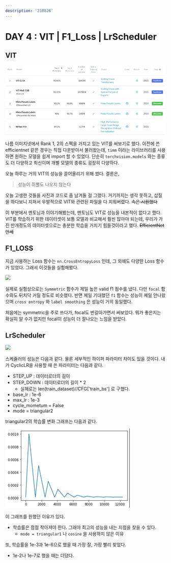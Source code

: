 ```yaml
---
description: '210826'
---
```


# DAY 4 : VIT \| F1\_Loss \| LrScheduler

## VIT

![](../../../.gitbook/assets/image%20%281025%29.png)

나름 이미지넷에서 Rank 1, 2의 스펙을 가지고 있는 VIT를 써보기로 했다. 이전에 쓴 efficientnet 같은 경우는 직접 다운받아서 불러왔는데, `timm` 이라는 라이브러리를 사용하면 원하는 모델을 쉽게 import 할 수 있었다. 단순히 `torchvision.models` 와는 종류도 더 다양하고 최신이며 개별 모델의 종류도 굉장히 다양하다.

오늘 하루는 거의 VIT의 성능을 끌어올리기 위해 썼다. 결론은,

> 성능이 쥐뿔도 나오지 않는다

오늘 고생한 것들을 사진과 코드로 좀 남겨둘 걸 그랬다. 거기까지는 생각 못하고, 삽질을 하다보니 지쳐서 우발적으로 VIT와 관련된 파일을 다 지워버렸다. ~~속은 시원했다~~

이 부분에서 멘토님과 이야기해봤는데, 멘토님도 VIT로 성능을 내본적이 없다고 했다. VIT를 학습하기 위한 데이터셋이 보통 모델과 비교해서 훨씬 많아야 되는데, 우리가 가진 만개정도의 데이터셋으로는 충분한 학습을 거치기 힘들것이라고 했다. ~~EfficientNet 만세~~



## F1\_LOSS

지금 사용하는 Loss 함수는 `nn.CrossEntropyLoss` 인데,  그 외에도 다양한 Loss 함수가 있었다. 그래서 이것들을 실험해봤다.

![](https://lh4.googleusercontent.com/MoM3Nj2A5wlwljwnlDYCyh4c7x7FSQZu5q1Rmijb6IVDZ7WP2rVxnGqBFk3xMenpLtn_GRSLpTiMvjPd6astZK8Re1iFcEQpkZ1A1regJM-bAZFjlRx4j1mz_kduArV2A10SWd57=s0)

실제로 실험상으로는 `Symmetric` 함수가 제일 높은 valid f1 점수를 냈다. 다만 `focal` 함수와도 뒤치닥 거릴 정도로 비슷했다. 반면 제일 기대했던 `f1` 함수는 성능이 제일 안나왔으며 `cross entropy` 와 `label smoothing` 은 성능이 거의 동일했다.

처음에는 symmetric을 주로 쓰다가, focal도 번갈아가면서 써보았다. 뭐가 좋은지는 확실히 알 수가 없지만 focal이 성능이 더 잘나오는 느낌을 받았다.



## LrScheduler

![](https://lh6.googleusercontent.com/wEO-74vcia_HAsgRWjGyzlrli77jz7r_CxjI4GBENqS5_sejMIQvOoY25D_yaNDtDgiRFmdHUHzAL5674UbzVxfqozZntpudjyznT76rzqMEQWm4JXaXhlabIWDUXvCutMCBFF3H=s0)

스케쥴러의 성능은 다음과 같다. 물론 세부적인 하이퍼 파라미터 차이도 있을 것이다. 내가 CyclicLR을 사용할 때 쓴 파라미터는 다음과 같다.

* STEP\_UP : 데이터로더의 길이
* STEP\_DOWN : 데이터로더의 길이 \* 2
  * 실제로는 len\(train\_dataset\)//CFG\['train\_bs'\] 로 구했다.
* base\_lr : 1e-6
* max\_lr : 1e-3
* cycle\_mometum = False
* mode = triangular2

triangular2의 학습률 변화 그래프는 다음과 같다.

![](../../../.gitbook/assets/image%20%281090%29.png)

이 그래프를 원했던 이유가 있다.

* 학습률은 점점 작아져야 한다. 그래야 최고의 성능을 내는 지점을 찾을 수 있다.
  * `mode = triangular1` 나 `cosine` 을 사용하지 않은 이유

또, 학습률을 1e-3과 1e-6으로 했을 때 가장 잘, 가장 빨리 찾았다.

* 1e-2나 1e-7로 했을 때는 더뎠다.

